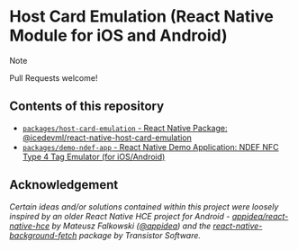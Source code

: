 # Host Card Emulation (React Native Module for iOS and Android)

> [!NOTE]
> Pull Requests welcome!

## Contents of this repository

* [`packages/host-card-emulation` - React Native Package: @icedevml/react-native-host-card-emulation](https://github.com/icedevml/react-native-host-card-emulation/tree/master/packages/host-card-emulation)
* [`packages/demo-ndef-app` - React Native Demo Application: NDEF NFC Type 4 Tag Emulator (for iOS/Android)](https://github.com/icedevml/react-native-host-card-emulation/tree/master/packages/demo-ndef-app)

## Acknowledgement

*Certain ideas and/or solutions contained within this project were loosely inspired by an older React Native HCE project for Android - [appidea/react-native-hce](https://github.com/appidea/react-native-hce) by Mateusz Falkowski ([@appidea](https://github.com/appidea)) and the [react-native-background-fetch](https://github.com/transistorsoft/react-native-background-fetch) package by Transistor Software.*
